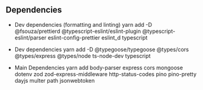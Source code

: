 ## Dependencies

- Dev dependencies (formatting and linting)
  yarn add -D @fsouza/prettierd @typescript-eslint/eslint-plugin @typescript-eslint/parser eslint-config-prettier eslint_d typescript

- Dev dependencies
  yarn add -D @typegoose/typegoose @types/cors @types/express @types/node ts-node-dev typescript

- Main Dependencies
  yarn add body-parser express cors mongoose dotenv zod zod-express-middleware http-status-codes pino pino-pretty dayjs multer path jsonwebtoken
